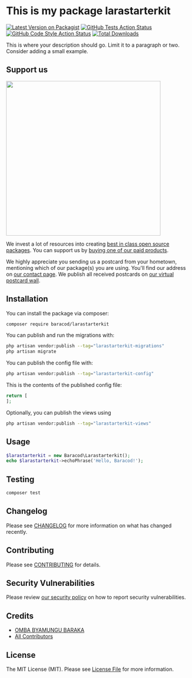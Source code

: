 # This is my package larastarterkit

[![Latest Version on Packagist](https://img.shields.io/packagist/v/baracod/larastarterkit.svg?style=flat-square)](https://packagist.org/packages/baracod/larastarterkit)
[![GitHub Tests Action Status](https://img.shields.io/github/actions/workflow/status/baracod/larastarterkit/run-tests.yml?branch=main&label=tests&style=flat-square)](https://github.com/baracod/larastarterkit/actions?query=workflow%3Arun-tests+branch%3Amain)
[![GitHub Code Style Action Status](https://img.shields.io/github/actions/workflow/status/baracod/larastarterkit/fix-php-code-style-issues.yml?branch=main&label=code%20style&style=flat-square)](https://github.com/baracod/larastarterkit/actions?query=workflow%3A"Fix+PHP+code+style+issues"+branch%3Amain)
[![Total Downloads](https://img.shields.io/packagist/dt/baracod/larastarterkit.svg?style=flat-square)](https://packagist.org/packages/baracod/larastarterkit)

This is where your description should go. Limit it to a paragraph or two. Consider adding a small example.

## Support us

[<img src="https://github-ads.s3.eu-central-1.amazonaws.com/larastarterkit.jpg?t=1" width="419px" />](https://spatie.be/github-ad-click/larastarterkit)

We invest a lot of resources into creating [best in class open source packages](https://spatie.be/open-source). You can support us by [buying one of our paid products](https://spatie.be/open-source/support-us).

We highly appreciate you sending us a postcard from your hometown, mentioning which of our package(s) you are using. You'll find our address on [our contact page](https://spatie.be/about-us). We publish all received postcards on [our virtual postcard wall](https://spatie.be/open-source/postcards).

## Installation

You can install the package via composer:

```bash
composer require baracod/larastarterkit
```

You can publish and run the migrations with:

```bash
php artisan vendor:publish --tag="larastarterkit-migrations"
php artisan migrate
```

You can publish the config file with:

```bash
php artisan vendor:publish --tag="larastarterkit-config"
```

This is the contents of the published config file:

```php
return [
];
```

Optionally, you can publish the views using

```bash
php artisan vendor:publish --tag="larastarterkit-views"
```

## Usage

```php
$larastarterkit = new Baracod\Larastarterkit();
echo $larastarterkit->echoPhrase('Hello, Baracod!');
```

## Testing

```bash
composer test
```

## Changelog

Please see [CHANGELOG](CHANGELOG.md) for more information on what has changed recently.

## Contributing

Please see [CONTRIBUTING](CONTRIBUTING.md) for details.

## Security Vulnerabilities

Please review [our security policy](../../security/policy) on how to report security vulnerabilities.

## Credits

- [OMBA BYAMUNGU BARAKA](https://github.com/baracod)
- [All Contributors](../../contributors)

## License

The MIT License (MIT). Please see [License File](LICENSE.md) for more information.
